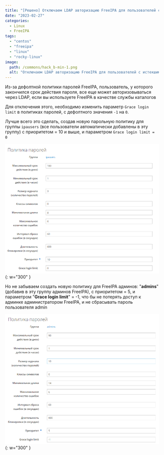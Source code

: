 ```yaml
---
title: "[Решено] Отключаем LDAP авторизацию FreeIPA для пользователей с истекшим сроком действия пароля"
date: "2023-02-27"
categories: 
  - Linux
  - FreeIPA
tags: 
  - "centos"
  - "freeipa"
  - "linux"
  - "rocky-linux"
image:
  path: /commons/hack_b-min-1.png
  alt: "Отключаем LDAP авторизацию FreeIPA для пользователей с истекшим сроком действия пароля"
---
```


Из-за дефолтной политики паролей FreeIPA, пользователь, у которого закончился срок действия пароля, все еще может авторизовываться через LDAP, если вы используете FreeIPA в качестве службы каталогов

Для отключения этого, необходимо изменить параметр `Grace login limit` в политиках паролей, с дефолтного значения `-1` на `0`.

Лучше всего это сделать, создав новую парольную политику для группы `ipausers` (все пользователи автоматически добавлены в эту группу) с приоритетом = 10 и выше, и параметром `Grace login limit = 0`

![](/assets/img/posts/2023/02/27/ipausers.png){: w="300" }

Но не забываем создать новую политику для FreeIPA админов: "**admins**" (добавив в эту группу админов FreeIPA), с приоритетом = 5, и параметром "**Grace login limit**" = -1, что бы не потерять доступ к админке администратором FreeIPA, и не сбрасывать пароль пользователя admin

![](/assets/img/posts/2023/02/27/ipaadmins.png){: w="300" }